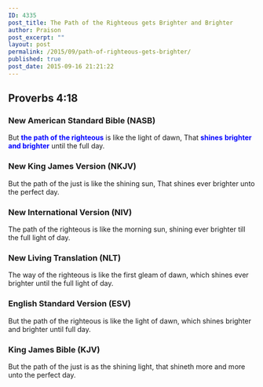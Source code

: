 ```yaml
---
ID: 4335
post_title: The Path of the Righteous gets Brighter and Brighter
author: Praison
post_excerpt: ""
layout: post
permalink: /2015/09/path-of-righteous-gets-brighter/
published: true
post_date: 2015-09-16 21:21:22
---
```

<h2>Proverbs 4:18</h2>
<h3>New American Standard Bible (NASB)</h3>
But <span style="color: #0000ff;"><strong>the path of the righteous</strong></span> is like the light of dawn, That <span style="color: #0000ff;"><strong>shines</strong> <strong>brighter and brighter</strong></span> until the full day.
<h3>New King James Version (NKJV)</h3>
But the path of the just is like the shining sun,
That shines ever brighter unto the perfect day.
<h3>New International Version (NIV)</h3>
The path of the righteous is like the morning sun, shining ever brighter till the full light of day.
<h3>New Living Translation (NLT)</h3>
The way of the righteous is like the first gleam of dawn, which shines ever brighter until the full light of day.
<h3>English Standard Version (ESV)</h3>
But the path of the righteous is like the light of dawn, which shines brighter and brighter until full day.
<h3>King James Bible (KJV)</h3>
But the path of the just is as the shining light, that shineth more and more unto the perfect day.